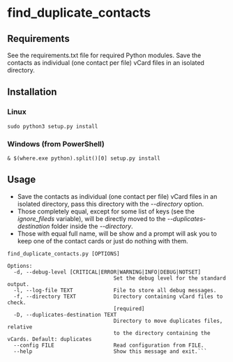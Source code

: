 # find_duplicate_contacts

## Requirements

See the requirements.txt file for required Python modules.
Save the contacts as individual (one contact per file) vCard files in an isolated directory.

## Installation

### Linux

  `sudo python3 setup.py install`

### Windows (from PowerShell)

  `& $(where.exe python).split()[0] setup.py install`

## Usage
- Save the contacts as individual (one contact per file) vCard files in an isolated directory, pass this directory with the *--directory* option.
- Those completely equal, except for some list of keys (see the *ignore_fileds* variable), will be directly moved to the *--duplicates-destination* folder inside the *--directory*.
- Those with equal full name, will be show and a prompt will ask you to keep one of the contact cards or just do nothing with them.

```
find_duplicate_contacts.py [OPTIONS]

Options:
  -d, --debug-level [CRITICAL|ERROR|WARNING|INFO|DEBUG|NOTSET]
                                  Set the debug level for the standard output.
  -l, --log-file TEXT             File to store all debug messages.
  -f, --directory TEXT            Directory containing vCard files to check.
                                  [required]
  -D, --duplicates-destination TEXT
                                  Directory to move duplicates files, relative
                                  to the directory containing the vCards. Default: duplicates
  --config FILE                   Read configuration from FILE.
  --help                          Show this message and exit.```